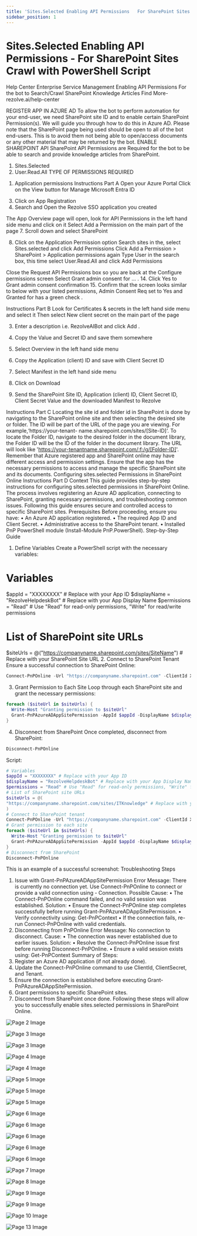 ```yaml
---
title: 'Sites.Selected Enabling API Permissions   For SharePoint Sites Crawl with PowerShell Script'
sidebar_position: 1
---
```



# Sites.Selected Enabling API Permissions - For SharePoint Sites Crawl with PowerShell Script

Help Center
Enterprise Service Management
Enabling API
Permissions
For the bot to Search/Crawl SharePoint
Knowledge Articles
Find More- rezolve.ai/help-center

REGISTER APP IN AZURE AD
To allow the bot to perform automation for your end-user, we need SharePoint site ID and to enable certain
SharePoint Permission(s). We will guide you through how to do this in Azure AD.
Please note that the SharePoint page being used should be open to all of the bot end-users. This is to avoid them not
being able to open/access documents or any other material that may be returned by the bot.
ENABLE SHAREPOINT API
SharePoint API Permissions are Required for the bot to be able to search and provide knowledge articles from
SharePoint.
1. Sites.Selected
2. User.Read.All
TYPE OF PERMISSIONS REQUIRED
1) Application permissions
Instructions Part A
Open your Azure Portal
Click on the View button for Manage Microsoft Entra ID

3. Click on App Registration
4. Search and Open the Rezolve SSO application you created

The App Overview page will open, look for API Permissions in the left hand side menu and click on it
Select Add a Permission on the main part of the page
7. Scroll down and select SharePoint

8. Click on the Application Permission option
Search sites in the, select Sites.selected and click Add Permissions
Click Add a Permission &gt; SharePoint &gt; Application permissions again
Type User in the search box, this time select User.Read.All and click Add Permissions

Close the Request API Permissions box so you are back at the Configure permissions screen
Select Grant admin consent for …
.
14. Click Yes to Grant admin consent confirmation
15. Confirm that the screen looks similar to below with your listed permissions, Admin Consent Req set to Yes and
Granted for has a green check
.

Instructions Part B
Look for Certificates & secrets in the left hand side menu and select it
Then select New client secret on the main part of the page

3. Enter a description i.e. RezolveAIBot and click Add
.

5. Copy the Value and Secret ID and save them somewhere
6. Select Overview in the left hand side menu
7. Copy the Application (client) ID and save with Client Secret ID
8. Select Manifest in the left hand side menu
9. Click on Download

10. Send the SharePoint Site ID, Application (client) ID, Client Secret ID, Client Secret Value and the
downloaded Manifest to Rezolve

Instructions Part C
Locating the site id and folder id in SharePoint is done by navigating to the SharePoint online site and then selecting
the desired site or folder. The ID will be part of the URL of the page you are viewing. For example,‘https://your-tenant-
name.sharepoint.com/sites/[Site-ID]’.
To locate the Folder ID, navigate to the desired folder in the document library, the Folder ID will be the ID of the
folder in the document library. The URL will look like 'https://your-tenantname.sharepoint.com/:f:/g/[Folder-ID]'.
Remember that Azure registered app and SharePoint online may have different access and permission settings.
Ensure that the app has the necessary permissions to access and manage the specific SharePoint site and its
documents.
Configuring sites.selected Permissions in SharePoint Online
Instructions Part D
Context
This guide provides step-by-step instructions for configuring sites.selected permissions in SharePoint Online. The
process involves registering an Azure AD application, connecting to SharePoint, granting necessary permissions, and
troubleshooting common issues. Following this guide ensures secure and controlled access to specific SharePoint
sites.
Prerequisites
Before proceeding, ensure you have:
• An Azure AD application registered.
• The required App ID and Client Secret.
• Administrative access to the SharePoint tenant.
• Installed PnP PowerShell module (Install-Module PnP.PowerShell).
Step-by-Step Guide
1. Define Variables
Create a PowerShell script with the necessary variables:
# Variables
$appId = "XXXXXXXX" # Replace with your App ID
$displayName = "RezolveHelpdeskBot" # Replace with your App Display Name
$permissions = "Read" # Use "Read" for read-only permissions, "Write" for read/write permissions

# List of SharePoint site URLs
$siteUrls = @("https://companyname.sharepoint.com/sites/SiteName") # Replace with your SharePoint Site URL
2. Connect to SharePoint Tenant
Ensure a successful connection to SharePoint Online:
```powershell
Connect-PnPOnline -Url "https://companyname.sharepoint.com" -ClientId XXXXXXXXXXX -Interactive
```
3. Grant Permission to Each Site
Loop through each SharePoint site and grant the necessary permissions:
```powershell
foreach ($siteUrl in $siteUrls) {
  Write-Host "Granting permission to $siteUrl"
  Grant-PnPAzureADAppSitePermission -AppId $appId -DisplayName $displayName -Site $siteUrl -Permissions $permissions
}
```
4. Disconnect from SharePoint
Once completed, disconnect from SharePoint:
```powershell
Disconnect-PnPOnline
```
Script:

```powershell
# Variables
$appId = "XXXXXXXX" # Replace with your App ID
$displayName = "RezolveHelpdeskBot" # Replace with your App Display Name
$permissions = "Read" # Use "Read" for read-only permissions, "Write" for read/write permissions
# List of SharePoint site URLs
$siteUrls = @(
"https://companyname.sharepoint.com/sites/ITKnowledge" # Replace with your SharePoint Site URL
)
# Connect to SharePoint tenant
Connect-PnPOnline -Url "https://companyname.sharepoint.com" -ClientId XXXXXXXXXXX -Interactive
# Grant permission to each site
foreach ($siteUrl in $siteUrls) {
  Write-Host "Granting permission to $siteUrl"
  Grant-PnPAzureADAppSitePermission -AppId $appId -DisplayName $displayName -Site $siteUrl -Permissions $permissions
}
# Disconnect from SharePoint
Disconnect-PnPOnline
```


This is an example of a successful screenshot:
Troubleshooting Steps
1. Issue with Grant-PnPAzureADAppSitePermission
Error Message:
There is currently no connection yet. Use Connect-PnPOnline to connect or provide a valid connection using -
Connection.
Possible Cause:
• The Connect-PnPOnline command failed, and no valid session was established.
Solution:
• Ensure the Connect-PnPOnline step completes successfully before running Grant-PnPAzureADAppSitePermission.
• Verify connectivity using:
Get-PnPContext
• If the connection fails, re-run Connect-PnPOnline with valid credentials.
2. Disconnecting from PnPOnline
Error Message:
No connection to disconnect.
Cause:
• The connection was never established due to earlier issues.
Solution:
• Resolve the Connect-PnPOnline issue first before running Disconnect-PnPOnline.
• Ensure a valid session exists using:
Get-PnPContext
Summary of Steps:
1. Register an Azure AD application (if not already done).
2. Update the Connect-PnPOnline command to use ClientId, ClientSecret, and Tenant.
3. Ensure the connection is established before executing Grant-PnPAzureADAppSitePermission.
4. Grant permissions to specific SharePoint sites.
5. Disconnect from SharePoint once done.
Following these steps will allow you to successfully enable sites.selected permissions in SharePoint Online.


![Page 2 Image](/img/reference/SharePoint%20Knowledge%20Ingestion/images/Sites.Selected-Enabling-API-Permissions---For-SharePoint-Sites-Crawl-with-PowerShell-Script_page2_4.jpeg)

![Page 3 Image](/img/reference/SharePoint%20Knowledge%20Ingestion/images/Sites.Selected-Enabling-API-Permissions---For-SharePoint-Sites-Crawl-with-PowerShell-Script_page3_4.png)

![Page 3 Image](/img/reference/SharePoint%20Knowledge%20Ingestion/images/Sites.Selected-Enabling-API-Permissions---For-SharePoint-Sites-Crawl-with-PowerShell-Script_page3_6.png)

![Page 4 Image](/img/reference/SharePoint%20Knowledge%20Ingestion/images/Sites.Selected-Enabling-API-Permissions---For-SharePoint-Sites-Crawl-with-PowerShell-Script_page4_4.png)

![Page 4 Image](/img/reference/SharePoint%20Knowledge%20Ingestion/images/Sites.Selected-Enabling-API-Permissions---For-SharePoint-Sites-Crawl-with-PowerShell-Script_page4_6.png)

![Page 5 Image](/img/reference/SharePoint%20Knowledge%20Ingestion/images/Sites.Selected-Enabling-API-Permissions---For-SharePoint-Sites-Crawl-with-PowerShell-Script_page5_4.jpeg)

![Page 5 Image](/img/reference/SharePoint%20Knowledge%20Ingestion/images/Sites.Selected-Enabling-API-Permissions---For-SharePoint-Sites-Crawl-with-PowerShell-Script_page5_5.jpeg)

![Page 5 Image](/img/reference/SharePoint%20Knowledge%20Ingestion/images/Sites.Selected-Enabling-API-Permissions---For-SharePoint-Sites-Crawl-with-PowerShell-Script_page5_7.png)

![Page 6 Image](/img/reference/SharePoint%20Knowledge%20Ingestion/images/Sites.Selected-Enabling-API-Permissions---For-SharePoint-Sites-Crawl-with-PowerShell-Script_page6_3.jpeg)

![Page 6 Image](/img/reference/SharePoint%20Knowledge%20Ingestion/images/Sites.Selected-Enabling-API-Permissions---For-SharePoint-Sites-Crawl-with-PowerShell-Script_page6_5.png)

![Page 6 Image](/img/reference/SharePoint%20Knowledge%20Ingestion/images/Sites.Selected-Enabling-API-Permissions---For-SharePoint-Sites-Crawl-with-PowerShell-Script_page6_7.png)

![Page 6 Image](/img/reference/SharePoint%20Knowledge%20Ingestion/images/Sites.Selected-Enabling-API-Permissions---For-SharePoint-Sites-Crawl-with-PowerShell-Script_page6_9.png)

![Page 6 Image](/img/reference/SharePoint%20Knowledge%20Ingestion/images/Sites.Selected-Enabling-API-Permissions---For-SharePoint-Sites-Crawl-with-PowerShell-Script_page6_10.jpeg)

![Page 7 Image](/img/reference/SharePoint%20Knowledge%20Ingestion/images/Sites.Selected-Enabling-API-Permissions---For-SharePoint-Sites-Crawl-with-PowerShell-Script_page7_4.png)

![Page 8 Image](/img/reference/SharePoint%20Knowledge%20Ingestion/images/Sites.Selected-Enabling-API-Permissions---For-SharePoint-Sites-Crawl-with-PowerShell-Script_page8_4.png)

![Page 9 Image](/img/reference/SharePoint%20Knowledge%20Ingestion/images/Sites.Selected-Enabling-API-Permissions---For-SharePoint-Sites-Crawl-with-PowerShell-Script_page9_4.png)

![Page 9 Image](/img/reference/SharePoint%20Knowledge%20Ingestion/images/Sites.Selected-Enabling-API-Permissions---For-SharePoint-Sites-Crawl-with-PowerShell-Script_page9_5.png)

![Page 10 Image](/img/reference/SharePoint%20Knowledge%20Ingestion/images/Sites.Selected-Enabling-API-Permissions---For-SharePoint-Sites-Crawl-with-PowerShell-Script_page10_4.png)

![Page 13 Image](/img/reference/SharePoint%20Knowledge%20Ingestion/images/Sites.Selected-Enabling-API-Permissions---For-SharePoint-Sites-Crawl-with-PowerShell-Script_page13_4.jpeg)
